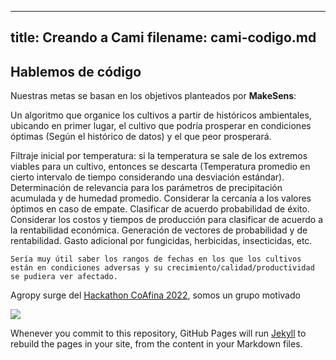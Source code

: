 
----
title: Creando a Cami
filename: cami-codigo.md
----

## Hablemos de código

Nuestras metas se basan en los objetivos planteados por **MakeSens**:

Un algoritmo que organice los cultivos a partir de históricos ambientales, ubicando en primer lugar, el cultivo que podría prosperar en condiciones óptimas (Según el histórico de datos) y el que peor prosperará.

Filtraje inicial por temperatura: si la temperatura se sale de los extremos viables para un cultivo, entonces se descarta (Temperatura promedio en cierto intervalo de tiempo considerando una desviación estándar).
Determinación de relevancia para los parámetros de precipitación acumulada y de humedad promedio.
Considerar la cercanía a los valores óptimos en caso de empate.
Clasificar de acuerdo probabilidad de éxito.
Considerar los costos y tiempos de producción para clasificar de acuerdo a la rentabilidad económica.
Generación de vectores de probabilidad y de rentabilidad.
Gasto adicional por fungicidas, herbicidas, insecticidas, etc.

    Sería muy útil saber los rangos de fechas en los que los cultivos están en condiciones adversas y su crecimiento/calidad/productividad se pudiera ver afectado.

Agropy surge del [Hackathon CoAfina 2022](https://laconga.redclara.net/hackathon/), somos un grupo motivado

![](https://laconga.redclara.net/hackathon/static/media/logo-co-afina.196c0780.png)


Whenever you commit to this repository, GitHub Pages will run [Jekyll](https://jekyllrb.com/) to rebuild the pages in your site, from the content in your Markdown files.
